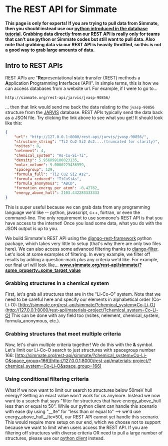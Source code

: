 
# The REST API for Simmate

**This page is only for experts! If you are trying to pull data from Simmate, then you should instead  use our [python introduced in the database tutorial](https://github.com/jacksund/simmate/blob/main/tutorials/05_Search_the_database.md). Grabbing data directly from our REST API is really only for teams that can't use python or Simmate codes but still want to pull data. Also note that grabbing data via our REST API is heavily throttled, so this is not a good way to grab large amounts of data.**


## Intro to REST APIs

REST APIs are "**Re**presentational **s**tate **t**ransfer (REST) methods a **A**pplication **P**rogramming **I**nterfaces (API)". In simple terms, this is how we can access databases from a website url. For example, if I were to go to...
```
http://simmate.org/rest-api/jarvis/jvasp-90856/
```

... then that link would send me back the data relating to the `jvasp-90856` structure from the [JARVIS](https://jarvis.nist.gov/) database. REST APIs typically send the data back as a JSON file. Try clicking the link above to see what you get! It should look like this:

``` json
{
    "url": "http://127.0.0.1:8000/rest-api/jarvis/jvasp-90856/",
    "structure_string": "Ti2 Cu2 Si2 As2....(truncated for clarity)",
    "nsites": 8,
    "nelement": 4,
    "chemical_system": "As-Cu-Si-Ti",
    "density": 5.956099100023135,
    "molar_volume": 9.0000223436959,
    "spacegroup": 129,
    "formula_full": "Ti2 Cu2 Si2 As2",
    "formula_reduced": "TiCuSiAs",
    "formula_anonymous": "ABCD",
    "formation_energy_per_atom": -0.42762,
    "energy_above_hull": 2103.442283333333
}
```

This is super useful because we can grab data from any programming language we'd like -- python, javascript, c++, fortran, or even the command-line. The only requirement to use someone's REST API is that you have access to the internet! Once you load some data,
what you do with the JSON output is up to you.

We build Simmate's REST API using the [django-rest-framework](https://www.django-rest-framework.org/) python package, which takes very little to setup (that's why there are only two files here). We can also access some advanced filtering thanks to [django-filter](https://django-filter.readthedocs.io/en/stable/). Let's look at some examples of filtering. In every example, we filter off results by adding a question-mark plus any criteria we'd like. For example, our final url will look like...
**www.simmate.org/rest-api/simmate/?some_property=some_target_value**


### Grabbing structures in a chemical system
First, let's grab all structures that are in the "Li-Co-O" system. Note that we need
to be careful here and specify our elements in alphabetical order (Co-Li-O): [http://simmate.org/rest-api/simmate/?chemical_system=Co-Li-O](http://127.0.0.1:8000/rest-api/materials-project/?chemical_system=Co-Li-O)
This can be done with any field too (nsites, nelement, chemical_system, formula_anonymous, etc.).

### Grabbing structures that meet multiple criteria
Now, let's chain multiple criteria together! We do this with the **&** symbol. Let's limit our Li-Co-O search to just structures with spacegroup number 166: [http://simmate.org/rest-api/simmate/?chemical_system=Co-Li-O&space_group=166](http://127.0.0.1:8000/rest-api/materials-project/?chemical_system=Co-Li-O&space_group=166)

### Using conditional filtering criteria
What if we now want to limit our search to structures below 50meV hull energy? Setting an exact value won't work for us anymore. Instead we now want to a search that says "filter for structures that have energy_above_hull less than or equal to 50". While our python client can handle this scenario with ease (by using "__lte" for "less than or equal to" --> we'd use energy_above_hull__lte=50), our REST API cannot yet handle this scenario. This would require more setup on our end, which we choose not to support because we want to limit when users access the REST API. If you are filtering off structures with diverse criteria OR need to pull a large number of structures, please use our [python client]() instead.
